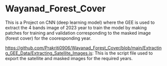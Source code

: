 # Wayanad_Forest_Cover

This is a Project on CNN (deep learning model) where the GEE is used to extract the 4 bands image of 2023 year to train the model by making patches for training and validation corresponding to the masked image (forest cover) for the cooresponding year.


https://github.com/Prakriti0906/Wayanad_Forest_Cover/blob/main/Extracting_GEE_Data/Extracting_Satellite_Images.js: This is the script file used to export the satellite and masked images for the required years.
